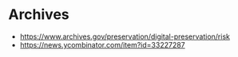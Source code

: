# Archives

* https://www.archives.gov/preservation/digital-preservation/risk
* https://news.ycombinator.com/item?id=33227287
